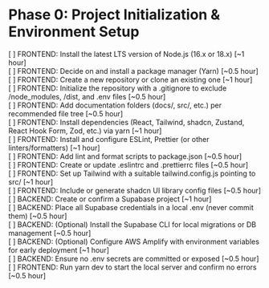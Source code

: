 # Phase 0: Project Initialization & Environment Setup

[ ] FRONTEND: Install the latest LTS version of Node.js (16.x or 18.x) [~1 hour]  
[ ] FRONTEND: Decide on and install a package manager (Yarn) [~0.5 hour]  
[ ] FRONTEND: Create a new repository or clone an existing one [~1 hour]  
[ ] FRONTEND: Initialize the repository with a .gitignore to exclude /node_modules, /dist, and .env files [~0.5 hour]  
[ ] FRONTEND: Add documentation folders (docs/, src/, etc.) per recommended file tree [~0.5 hour]  
[ ] FRONTEND: Install dependencies (React, Tailwind, shadcn, Zustand, React Hook Form, Zod, etc.) via yarn [~1 hour]  
[ ] FRONTEND: Install and configure ESLint, Prettier (or other linters/formatters) [~1 hour]  
[ ] FRONTEND: Add lint and format scripts to package.json [~0.5 hour]  
[ ] FRONTEND: Create or update .eslintrc and .prettierrc files [~0.5 hour]  
[ ] FRONTEND: Set up Tailwind with a suitable tailwind.config.js pointing to src/ [~1 hour]  
[ ] FRONTEND: Include or generate shadcn UI library config files [~0.5 hour]  
[ ] BACKEND: Create or confirm a Supabase project [~1 hour]  
[ ] BACKEND: Place all Supabase credentials in a local .env (never commit them) [~0.5 hour]  
[ ] BACKEND: (Optional) Install the Supabase CLI for local migrations or DB management [~0.5 hour]  
[ ] BACKEND: (Optional) Configure AWS Amplify with environment variables for early deployment [~1 hour]  
[ ] BACKEND: Ensure no .env secrets are committed or exposed [~0.5 hour]  
[ ] FRONTEND: Run yarn dev  to start the local server and confirm no errors [~0.5 hour]